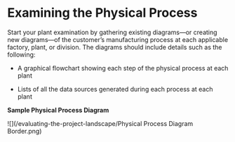 # Examining the Physical Process

Start your plant examination by gathering existing diagrams—or creating new diagrams—of the customer’s manufacturing process at each applicable factory, plant, or division. The diagrams should include details such as the following:

* A graphical flowchart showing each step of the physical process at each plant

* Lists of all the data sources generated during each process at each plant

**Sample Physical Process Diagram**

![](/evaluating-the-project-landscape/Physical Process Diagram Border.png)

